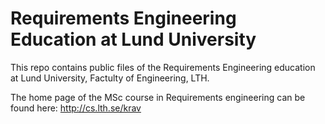 # Requirements Engineering Education at Lund University

This repo contains public files of the Requirements Engineering education at Lund University, Factulty of Engineering, LTH.

The home page of the MSc course in Requirements engineering can be found here: http://cs.lth.se/krav

